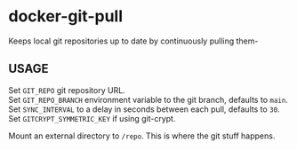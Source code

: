 # docker-git-pull

Keeps local git repositories up to date by continuously pulling them-

## USAGE

Set `GIT_REPO` git repository URL.  
Set `GIT_REPO_BRANCH` environment variable to the git branch, defaults to `main`.
Set `SYNC_INTERVAL` to a delay in seconds between each pull, defaults to `30`.
Set `GITCRYPT_SYMMETRIC_KEY` if using git-crypt.

Mount an external directory to `/repo`. This is where the git stuff happens.
